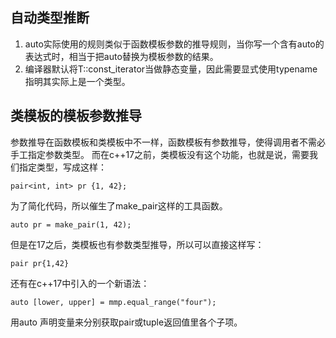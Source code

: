 ## 自动类型推断
1. auto实际使用的规则类似于函数模板参数的推导规则，当你写一个含有auto的表达式时，相当于把auto替换为模板参数的结果。
2. 编译器默认将T::const_iterator当做静态变量，因此需要显式使用typename指明其实际上是一个类型。

## 类模板的模板参数推导
参数推导在函数模板和类模板中不一样，函数模板有参数推导，使得调用者不需必手工指定参数类型。
而在c++17之前，类模板没有这个功能，也就是说，需要我们指定类型，写成这样：
```
pair<int, int> pr {1, 42};
```
为了简化代码，所以催生了make_pair这样的工具函数。
```
auto pr = make_pair(1, 42);
```
但是在17之后，类模板也有参数类型推导，所以可以直接这样写：
```
pair pr{1,42}
```
还有在c++17中引入的一个新语法：
```
auto [lower, upper] = mmp.equal_range("four");
```
用auto 声明变量来分别获取pair或tuple返回值里各个子项。
